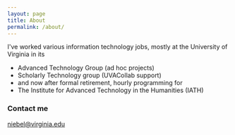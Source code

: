 ```yaml
---
layout: page
title: About
permalink: /about/
---
```


I've worked various information technology jobs, mostly at the University of Virginia in its
* Advanced Technology Group (ad hoc projects)
* Scholarly Technology group (UVACollab support)
* and now after formal retirement, hourly programming for 
* The Institute for Advanced Technology in the Humanities (IATH)


### Contact me

[niebel@virginia.edu](mailto:niebel@virginia.edu)
